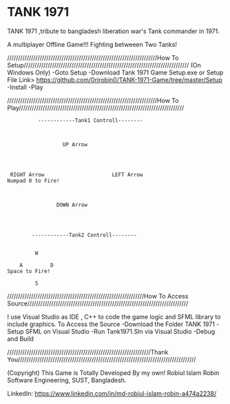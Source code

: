 # TANK 1971
TANK 1971 ,tribute to bangladesh liberation war's Tank commander in 1971.

A multiplayer Offline Game!!!
Fighting betweeen Two Tanks!


/////////////////////////////////////////////////////////////////////How To Setup////////////////////////////////////////////////////////////////////////////
(On Windows Only)
-Goto Setup
-Download Tank 1971 Game Setup.exe or Setup File Link>  https://github.com/0rirobin0/TANK-1971-Game/tree/master/Setup
-Install
-Play



/////////////////////////////////////////////////////////////////////How To Play//////////////////////////////////////////////////////////////////////////// 
      
      
      
      
      
      
      
      
      
      
      
              ------------Tank1 Controll--------
 
 
                                              
                      UP Arrow
          
          
          
          
     RIGHT Arrow                      LEFT Arrow                      Numpad 0 to Fire!

 

                    DOWN Arrow
         
        
  
        
            ------------Tank2 Controll--------

                                
             W
          
        A         D                                                     Space to Fire!

             S
                 
                 
       
///////////////////////////////////////////////////////////////How To Access Source//////////////////////////////////////////////////////////////////////////


I use Visual Studio as IDE , C++ to code the game logic and SFML library to include graphics.
To Access the Source
-Download the Folder TANK 1971
-Setup SFML on Visual Studio
-Run Tank1971.SIn via Visual Studio
-Debug and Build
 
//////////////////////////////////////////////////////////////////Thank You//////////////////////////////////////////////////////////////////////////////////


(Copyright) 
This Game is Totally Developed By my own!
Robiul Islam Robin
   Software Engineering, SUST, Bangladesh.
 
LinkedIn: https://www.linkedin.com/in/md-robiul-islam-robin-a474a2238/

